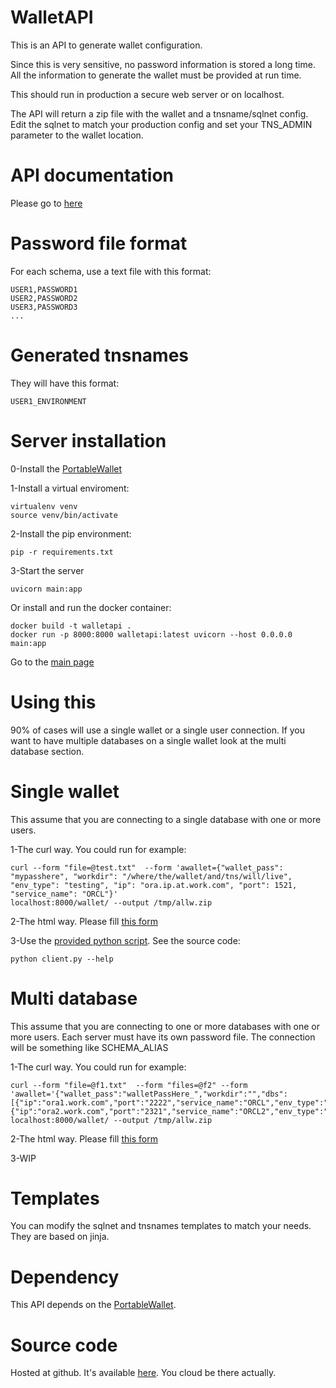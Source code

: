 # WalletAPI

This is an API to generate wallet configuration. 

Since this is very sensitive, no password information is stored a long time.
All the information to generate the wallet must be provided at run time.

This should run in production a secure web server or on localhost.

The API will return a zip file with the wallet and a tnsname/sqlnet config. Edit the sqlnet to match your production config and set your TNS_ADMIN parameter to the wallet location.

# API documentation
Please go to [here](/docs)

# Password file format
For each schema, use a text file with this format:

    USER1,PASSWORD1
    USER2,PASSWORD2
    USER3,PASSWORD3
    ...

# Generated tnsnames
They will have this format:

    USER1_ENVIRONMENT

# Server installation

0-Install the [PortableWallet](https://github.com/MauroCL75/PortableWallet)

1-Install a virtual enviroment:

    virtualenv venv
    source venv/bin/activate

2-Install the pip environment:

    pip -r requirements.txt

3-Start the server

    uvicorn main:app

Or install and run the docker container:

    docker build -t walletapi .
    docker run -p 8000:8000 walletapi:latest uvicorn --host 0.0.0.0 main:app

Go to the [main page](http://localhost:8000)

# Using this

90% of cases will use a single wallet or a single user connection. If you want to have multiple databases on a single wallet look at the multi database section.

# Single wallet

This assume that you are connecting to a single database with one or more users.

1-The curl way. You could run for example:

    curl --form "file=@test.txt"  --form 'awallet={"wallet_pass": "mypasshere", "workdir": "/where/the/wallet/and/tns/will/live", "env_type": "testing", "ip": "ora.ip.at.work.com", "port": 1521, "service_name": "ORCL"}'
    localhost:8000/wallet/ --output /tmp/allw.zip

2-The html way. Please fill [this form](/form)

3-Use the [provided python script](https://github.com/MauroCL75/WalletApi/raw/main/client.py). See the source code:

    python client.py --help

# Multi database

This assume that you are connecting to  one or more databases with one or more users. Each server must have its own password file. The connection will be something like
    SCHEMA_ALIAS

1-The curl way. You could run for example:

    curl --form "file=@f1.txt"  --form "files=@f2" --form 'awallet='{"wallet_pass":"walletPassHere_","workdir":"","dbs":[{"ip":"ora1.work.com","port":"2222","service_name":"ORCL","env_type":"db1"},{"ip":"ora2.work.com","port":"2321","service_name":"ORCL2","env_type":"db2"}]}
    localhost:8000/wallet/ --output /tmp/allw.zip

2-The html way. Please fill [this form](/form.multi)

3-WIP

# Templates

You can modify the sqlnet and tnsnames templates to match your needs. They are based on jinja.

# Dependency

This API depends on the [PortableWallet](https://github.com/MauroCL75/PortableWallet).

# Source code

Hosted at github. It's available [here](https://github.com/MauroCL75/WalletApi). You cloud be there actually.
